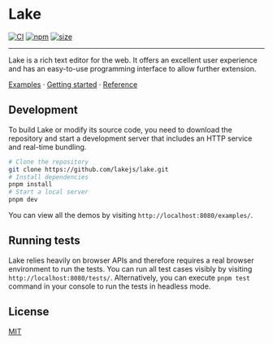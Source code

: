 # Lake

[![CI](https://github.com/lakejs/lake/actions/workflows/ci.yml/badge.svg)](https://github.com/lakejs/lake/actions)
[![npm](https://img.shields.io/npm/v/lakelib)](https://npmjs.org/package/lakelib)
[![size](https://badgen.net/bundlephobia/minzip/lakelib?style=flat-square)](https://bundlephobia.com/package/lakelib)

---

Lake is a rich text editor for the web. It offers an excellent user experience and has an easy-to-use programming interface to allow further extension.

[Examples](https://lakejs.org/examples/) · [Getting started](https://lakejs.org/guide/) · [Reference](https://lakejs.org/reference/)

## Development

To build Lake or modify its source code, you need to download the repository and start a development server that includes an HTTP service and real-time bundling.

``` bash
# Clone the repository
git clone https://github.com/lakejs/lake.git
# Install dependencies
pnpm install
# Start a local server
pnpm dev
```

You can view all the demos by visiting `http://localhost:8080/examples/`.

## Running tests

Lake relies heavily on browser APIs and therefore requires a real browser environment to run the tests. You can run all test cases visibly by visiting `http://localhost:8080/tests/`. Alternatively, you can execute `pnpm test` command in your console to run the tests in headless mode.

## License

[MIT](https://github.com/lakejs/lake/blob/main/LICENSE)
